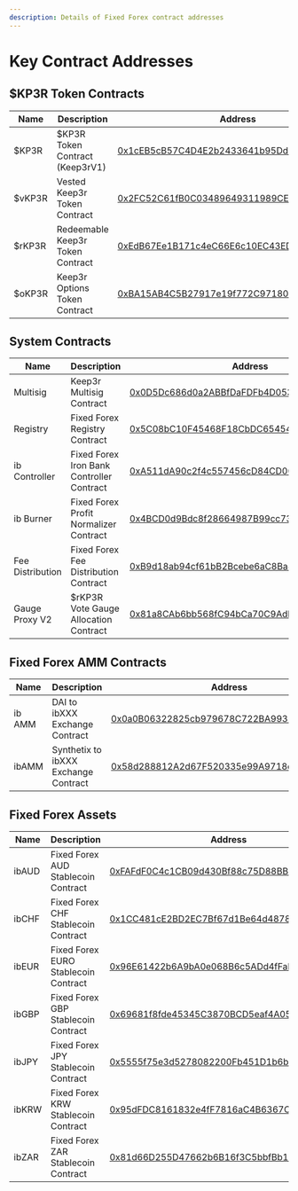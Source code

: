 ```yaml
---
description: Details of Fixed Forex contract addresses
---
```


# Key Contract Addresses

## $KP3R Token Contracts

| Name   | Description                      | Address                                                                                                               |
| ------ | -------------------------------- | --------------------------------------------------------------------------------------------------------------------- |
| $KP3R  | $KP3R Token Contract (Keep3rV1)  | [0x1cEB5cB57C4D4E2b2433641b95Dd330A33185A44](https://etherscan.io/address/0x1cEB5cB57C4D4E2b2433641b95Dd330A33185A44) |
| $vKP3R | Vested Keep3r Token Contract     | [0x2FC52C61fB0C03489649311989CE2689D93dC1a2](https://etherscan.io/address/0x2FC52C61fB0C03489649311989CE2689D93dC1a2) |
| $rKP3R | Redeemable Keep3r Token Contract | [0xEdB67Ee1B171c4eC66E6c10EC43EDBbA20FaE8e9](https://etherscan.io/address/0xEdB67Ee1B171c4eC66E6c10EC43EDBbA20FaE8e9) |
| $oKP3R | Keep3r Options Token Contract    | [0xBA15AB4C5B27917e19f772C9718095e248fEFF35](https://etherscan.io/address/0xBA15AB4C5B27917e19f772C9718095e248fEFF35) |

## System Contracts

| Name             | Description                               | Address                                                                                                               |
| ---------------- | ----------------------------------------- | --------------------------------------------------------------------------------------------------------------------- |
| Multisig         | Keep3r Multisig Contract                  | [0x0D5Dc686d0a2ABBfDaFDFb4D0533E886517d4E83](https://etherscan.io/address/0x0d5dc686d0a2abbfdafdfb4d0533e886517d4e83) |
| Registry         | Fixed Forex Registry Contract             | [0x5C08bC10F45468F18CbDC65454Cbd1dd2cB1Ac65](https://etherscan.io/address/0x5C08bC10F45468F18CbDC65454Cbd1dd2cB1Ac65) |
| ib Controller    | Fixed Forex Iron Bank Controller Contract | [0xA511dA90c2f4c557456cD84CD003A1F74C202d80](https://etherscan.io/address/0xA511dA90c2f4c557456cD84CD003A1F74C202d80) |
| ib Burner        | Fixed Forex Profit Normalizer Contract    | [0x4BCD0d9Bdc8f28664987B99cc73DC368C7DEe1BD](https://etherscan.io/address/0x4BCD0d9Bdc8f28664987B99cc73DC368C7DEe1BD) |
| Fee Distribution | Fixed Forex Fee Distribution Contract     | [0xB9d18ab94cf61bB2Bcebe6aC8Ba8c19fF0CDB0cA](https://etherscan.io/address/0xB9d18ab94cf61bB2Bcebe6aC8Ba8c19fF0CDB0cA) |
| Gauge Proxy V2   | $rKP3R Vote Gauge Allocation Contract     | [0x81a8CAb6bb568fC94bCa70C9AdbFCF05592dEd7b](https://etherscan.io/address/0x81a8CAb6bb568fC94bCa70C9AdbFCF05592dEd7b) |

## Fixed Forex AMM Contracts

| Name   | Description                          | Address                                                                                                               |
| ------ | ------------------------------------ | --------------------------------------------------------------------------------------------------------------------- |
| ib AMM | DAI to ibXXX Exchange Contract       | [0x0a0B06322825cb979678C722BA9932E0e4B5fd90](https://etherscan.io/address/0x0a0B06322825cb979678C722BA9932E0e4B5fd90) |
| ibAMM  | Synthetix to ibXXX Exchange Contract | [0x58d288812A2d67F520335e99A9718c04B8f2a3D4](https://etherscan.io/address/0x58d288812A2d67F520335e99A9718c04B8f2a3D4) |

## Fixed Forex Assets

| Name  | Description                          | Address                                                                                                               |
| ----- | ------------------------------------ | --------------------------------------------------------------------------------------------------------------------- |
| ibAUD | Fixed Forex AUD Stablecoin Contract  | [0xFAFdF0C4c1CB09d430Bf88c75D88BB46DAe09967](https://etherscan.io/address/0xFAFdF0C4c1CB09d430Bf88c75D88BB46DAe09967) |
| ibCHF | Fixed Forex CHF Stablecoin Contract  | [0x1CC481cE2BD2EC7Bf67d1Be64d4878b16078F309](https://etherscan.io/address/0x1CC481cE2BD2EC7Bf67d1Be64d4878b16078F309) |
| ibEUR | Fixed Forex EURO Stablecoin Contract | [0x96E61422b6A9bA0e068B6c5ADd4fFaBC6a4aae27](https://etherscan.io/address/0x96E61422b6A9bA0e068B6c5ADd4fFaBC6a4aae27) |
| ibGBP | Fixed Forex GBP Stablecoin Contract  | [0x69681f8fde45345C3870BCD5eaf4A05a60E7D227](https://etherscan.io/address/0x69681f8fde45345C3870BCD5eaf4A05a60E7D227) |
| ibJPY | Fixed Forex JPY Stablecoin Contract  | [0x5555f75e3d5278082200Fb451D1b6bA946D8e13b](https://etherscan.io/address/0x5555f75e3d5278082200Fb451D1b6bA946D8e13b) |
| ibKRW | Fixed Forex KRW Stablecoin Contract  | [0x95dFDC8161832e4fF7816aC4B6367CE201538253](https://etherscan.io/address/0x95dFDC8161832e4fF7816aC4B6367CE201538253) |
| ibZAR | Fixed Forex ZAR Stablecoin Contract  | [0x81d66D255D47662b6B16f3C5bbfBb15283B05BC2](https://etherscan.io/address/0x81d66D255D47662b6B16f3C5bbfBb15283B05BC2) |
